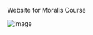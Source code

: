 Website for Moralis Course

![image](https://user-images.githubusercontent.com/102505925/190844254-5d8fea21-c234-49fa-b7dd-a31a6c5c4a55.png)
